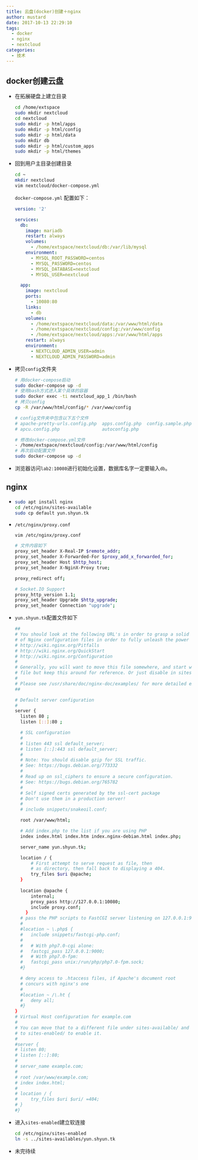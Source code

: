 ```yaml
---
title: 云盘(docker)创建＋nginx
author: mustard
date: 2017-10-13 22:29:10
tags:
  - docker
  - nginx
  - nextcloud
categories:
  - 技术
---
```


## docker创建云盘

* 在拓展硬盘上建立目录

  ```bash
  cd /home/extspace
  sudo mkdir nextcloud
  cd nextcloud
  sudo mkdir -p html/apps
  sudo mkdir -p html/config
  sudo mkdir -p html/data
  sudo mkdir db
  sudo mkdir -p html/custom_apps
  sudo mkdir -p html/themes
  ```

* 回到用户主目录创建目录

  ```bash
  cd ~
  mkdir nextcloud
  vim nextcloud/docker-compose.yml
  ```

  `docker-compose.yml` 配置如下：

  ```yml
  version: '2'

  services:
    db:
      image: mariadb
      restart: always
      volumes:
        - /home/extspace/nextcloud/db:/var/lib/mysql
      environment:
        - MYSQL_ROOT_PASSWORD=centos
        - MYSQL_PASSWORD=centos
        - MYSQL_DATABASE=nextcloud
        - MYSQL_USER=nextcloud

    app:
      image: nextcloud
      ports:
        - 10080:80
      links:
        - db
      volumes:
        - /home/extspace/nextcloud/data:/var/www/html/data
        - /home/extspace/nextcloud/config:/var/www/config
        - /home/extspace/nextcloud/apps:/var/www/html/apps
      restart: always
      environment:
        - NEXTCLOUD_ADMIN_USER=admin
        - NEXTCLOUD_ADMIN_PASSWORD=admin
  ```

* 拷贝`config`文件夹

  ```bash
  # 用docker-compose启动
  sudo docker-compose up -d
  # 使用bash方式进入某个具体的容器
  sudo docker exec -ti nextcloud_app_1 /bin/bash
  # 拷贝config
  cp -R /var/www/html/config/* /var/www/config

  # config文件夹中包含以下五个文件
  # apache-pretty-urls.config.php  apps.config.php  config.sample.php
  # apcu.config.php                autoconfig.php

  # 修改docker-compose.yml文件
  - /home/extspace/nextcloud/config:/var/www/html/config
  # 再次启动配置文件 
  sudo docker-compose up -d
  ```

* 浏览器访问`lab2:10080`进行初始化设置，数据库名字一定要输入`db`。

## nginx 

* ```bash
  sudo apt install nginx
  cd /etc/nginx/sites-available
  sudo cp default yun.shyun.tk
  ```

* `/etc/nginx/proxy.conf`

  ```bash
  vim /etc/nginx/proxy.conf

  # 文件内容如下
  proxy_set_header X-Real-IP $remote_addr;
  proxy_set_header X-Forwarded-For $proxy_add_x_forwarded_for;
  proxy_set_header Host $http_host;
  proxy_set_header X-NginX-Proxy true;

  proxy_redirect off;

  # Socket.IO Support
  proxy_http_version 1.1;
  proxy_set_header Upgrade $http_upgrade;
  proxy_set_header Connection "upgrade";
  ```

* `yun.shyun.tk`配置文件如下

  ```bash
  ##
  # You should look at the following URL's in order to grasp a solid understanding
  # of Nginx configuration files in order to fully unleash the power of Nginx.
  # http://wiki.nginx.org/Pitfalls
  # http://wiki.nginx.org/QuickStart
  # http://wiki.nginx.org/Configuration
  #
  # Generally, you will want to move this file somewhere, and start with a clean
  # file but keep this around for reference. Or just disable in sites-enabled.
  #
  # Please see /usr/share/doc/nginx-doc/examples/ for more detailed examples.
  ##

  # Default server configuration
  #
  server {
  	listen 80 ;
  	listen [::]:80 ;

  	# SSL configuration
  	#
  	# listen 443 ssl default_server;
  	# listen [::]:443 ssl default_server;
  	#
  	# Note: You should disable gzip for SSL traffic.
  	# See: https://bugs.debian.org/773332
  	#
  	# Read up on ssl_ciphers to ensure a secure configuration.
  	# See: https://bugs.debian.org/765782
  	#
  	# Self signed certs generated by the ssl-cert package
  	# Don't use them in a production server!
  	#
  	# include snippets/snakeoil.conf;

  	root /var/www/html;

  	# Add index.php to the list if you are using PHP
  	index index.html index.htm index.nginx-debian.html index.php;

  	server_name yun.shyun.tk;

  	location / {
  		# First attempt to serve request as file, then
  		# as directory, then fall back to displaying a 404.
  		try_files $uri @apache;
  	}
      
  	location @apache {
  		internal;
  		proxy_pass http://127.0.0.1:10080;
  		include proxy.conf;
      }
  	# pass the PHP scripts to FastCGI server listening on 127.0.0.1:9000
  	#
  	#location ~ \.php$ {
  	#	include snippets/fastcgi-php.conf;
  	#
  	#	# With php7.0-cgi alone:
  	#	fastcgi_pass 127.0.0.1:9000;
  	#	# With php7.0-fpm:
  	#	fastcgi_pass unix:/run/php/php7.0-fpm.sock;
  	#}

  	# deny access to .htaccess files, if Apache's document root
  	# concurs with nginx's one
  	#
  	#location ~ /\.ht {
  	#	deny all;
  	#}
  }
  # Virtual Host configuration for example.com
  #
  # You can move that to a different file under sites-available/ and symlink that
  # to sites-enabled/ to enable it.
  #
  #server {
  #	listen 80;
  #	listen [::]:80;
  #
  #	server_name example.com;
  #
  #	root /var/www/example.com;
  #	index index.html;
  #
  #	location / {
  #		try_files $uri $uri/ =404;
  #	}
  #}
  ```

* 进入`sites-enabled`建立软连接

  ```bash
  cd /etc/nginx/sites-enabled 
  ln -s ../sites-availables/yun.shyun.tk 
  ```


* 未完待续


